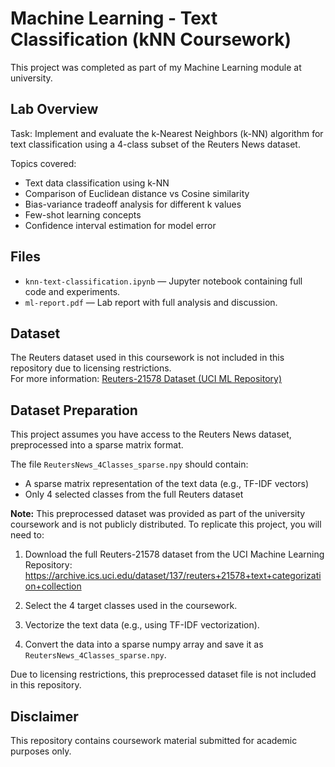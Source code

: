 # Machine Learning - Text Classification (kNN Coursework)

This project was completed as part of my Machine Learning module at university.

## Lab Overview

Task: Implement and evaluate the k-Nearest Neighbors (k-NN) algorithm for text classification using a 4-class subset of the Reuters News dataset.

Topics covered:

- Text data classification using k-NN
- Comparison of Euclidean distance vs Cosine similarity
- Bias-variance tradeoff analysis for different k values
- Few-shot learning concepts
- Confidence interval estimation for model error

## Files

- `knn-text-classification.ipynb` — Jupyter notebook containing full code and experiments.
- `ml-report.pdf` — Lab report with full analysis and discussion.

## Dataset

The Reuters dataset used in this coursework is not included in this repository due to licensing restrictions.  
For more information: [Reuters-21578 Dataset (UCI ML Repository)](https://archive.ics.uci.edu/dataset/137/reuters+21578+text+categorization+collection)

## Dataset Preparation

This project assumes you have access to the Reuters News dataset, preprocessed into a sparse matrix format.

The file `ReutersNews_4Classes_sparse.npy` should contain:

- A sparse matrix representation of the text data (e.g., TF-IDF vectors)
- Only 4 selected classes from the full Reuters dataset

**Note:** This preprocessed dataset was provided as part of the university coursework and is not publicly distributed. To replicate this project, you will need to:

1. Download the full Reuters-21578 dataset from the UCI Machine Learning Repository:  
   https://archive.ics.uci.edu/dataset/137/reuters+21578+text+categorization+collection

2. Select the 4 target classes used in the coursework.

3. Vectorize the text data (e.g., using TF-IDF vectorization).

4. Convert the data into a sparse numpy array and save it as `ReutersNews_4Classes_sparse.npy`.

Due to licensing restrictions, this preprocessed dataset file is not included in this repository.

## Disclaimer

This repository contains coursework material submitted for academic purposes only.
